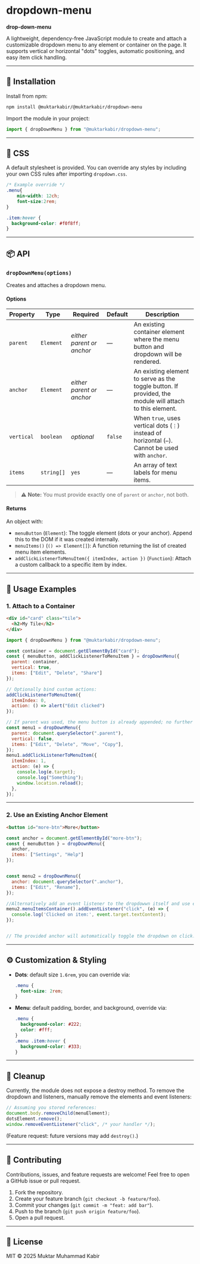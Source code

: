 # dropdown-menu
**drop-down-menu**

A lightweight, dependency-free JavaScript module to create and attach a customizable dropdown menu to any element or container on the page. It supports vertical or horizontal "dots" toggles, automatic positioning, and easy item click handling.

---

## 🚀 Installation

Install from npm:

```bash
npm install @muktarkabir/@muktarkabir/dropdown-menu
```

Import the module in your project:

```js
import { dropDownMenu } from "@muktarkabir/dropdown-menu";
```

---

## 🎨 CSS

A default stylesheet is provided. You can override any styles by including your own CSS rules after importing `dropdown.css`.

```css
/* Example override */
.menu{
    min-width: 12ch;
    font-size:2rem;
} 

.item:hover {
  background-color: #f0f8ff;
}
```

---

## 📦 API

### `dropDownMenu(options)`

Creates and attaches a dropdown menu.

#### Options

| Property   | Type       | Required                  | Default | Description                                                                                             |
| ---------- | ---------- | ------------------------- | ------- | ------------------------------------------------------------------------------------------------------- |
| `parent`   | `Element`  | *either parent or anchor* | —       | An existing container element where the menu button and dropdown will be rendered.                      |
| `anchor`   | `Element`  | *either parent or anchor* | —       | An existing element to serve as the toggle button. If provided, the module will attach to this element. |
| `vertical` | `boolean`  | *optional*                | `false` | When `true`, uses vertical dots (`⋮`) instead of horizontal (`⋯`). Cannot be used with `anchor`.        |
| `items`    | `string[]` | `yes`                     | —       | An array of text labels for menu items.                                                                 |

> ⚠️ **Note:** You must provide exactly one of `parent` or `anchor`, not both.

#### Returns

An object with:

* `menuButton` (`Element`): The toggle element (dots or your anchor). Append this to the DOM if it was created internally.
* `menuItems()` (`() => Element[]`): A function returning the list of created menu item elements.
* `addClickListenerToMenuItem({ itemIndex, action })` (`Function`): Attach a custom callback to a specific item by index.

---

## 🎉 Usage Examples

### 1. Attach to a Container

```html
<div id="card" class="tile">
  <h2>My Tile</h2>
</div>
```

```js
import { dropDownMenu } from "@muktarkabir/dropdown-menu";

const container = document.getElementById("card");
const { menuButton, addClickListenerToMenuItem } = dropDownMenu({
  parent: container,
  vertical: true,
  items: ["Edit", "Delete", "Share"]
});

// Optionally bind custom actions:
addClickListenerToMenuItem({
  itemIndex: 0,
  action: () => alert("Edit clicked")
});

// If parent was used, the menu button is already appended; no further action needed.
const menu1 = dropDownMenu({
  parent: document.querySelector(".parent"),
  vertical: false,
  items: ["Edit", "Delete", "Move", "Copy"],
});
menu1.addClickListenerToMenuItem({
  itemIndex: 1,
  action: (e) => {
    console.log(e.target);
    console.log("Something");
    window.location.reload();
  },
});
```

---

### 2. Use an Existing Anchor Element

```html
<button id="more-btn">More</button>
```

```js
const anchor = document.getElementById("more-btn");
const { menuButton } = dropDownMenu({
  anchor,
  items: ["Settings", "Help"]
});


const menu2 = dropDownMenu({
  anchor: document.querySelector(".anchor"),
  items: ["Edit", "Rename"],
});

//Alternatively add an event listener to the dropdowwn itself and use event delegation to register clicks
menu2.menuItemsContainer().addEventListener("click", (e) => {
  console.log('Clicked on item:', event.target.textContent);
});


// The provided anchor will automatically toggle the dropdown on click.
```

---

## ⚙️ Customization & Styling

* **Dots**: default size `1.6rem`, you can override via:

  ```css
  .menu {
    font-size: 2rem;
  }
  ```
* **Menu**: default padding, border, and background, override via:

  ```css
  .menu {
    background-color: #222;
    color: #fff;
  }
  .menu .item:hover {
    background-color: #333;
  }
  ```

---

## 🧹 Cleanup

Currently, the module does not expose a destroy method. To remove the dropdown and listeners, manually remove the elements and event listeners:

```js
// Assuming you stored references:
document.body.removeChild(menuElement);
dotsElement.remove();
window.removeEventListener("click", /* your handler */);
```

(Feature request: future versions may add `destroy()`.)

---

## 🤝 Contributing

Contributions, issues, and feature requests are welcome! Feel free to open a GitHub issue or pull request.

1. Fork the repository.
2. Create your feature branch (`git checkout -b feature/foo`).
3. Commit your changes (`git commit -m "feat: add bar"`).
4. Push to the branch (`git push origin feature/foo`).
5. Open a pull request.

---

## 📄 License

MIT © 2025 Muktar Muhammad Kabir
